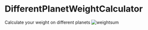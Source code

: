 # DifferentPlanetWeightCalculator
Calculate your weight on different planets
![weightsum](https://github.com/user-attachments/assets/2a1628ce-9ebc-4673-b2e3-9fdac980f573)
